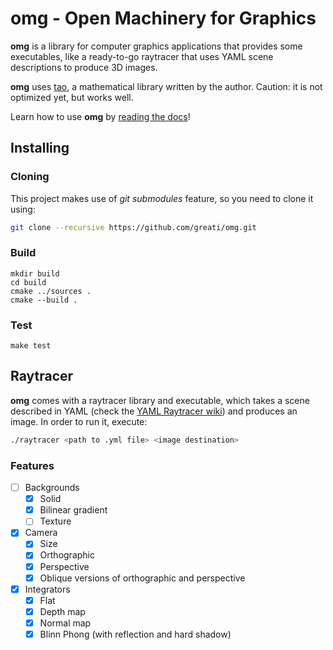 # omg - Open Machinery for Graphics

**omg** is a library for computer graphics applications that provides
some executables, like a ready-to-go raytracer that uses YAML
scene descriptions to produce 3D images.

**omg** uses [tao](http://github.com/greati/tao), a mathematical
library written by the author. Caution: it is not optimized yet,
but works well.

Learn how to use **omg** by [reading the docs](https://greati.github.io/omg/html/index.html)!

## Installing

### Cloning

This project makes use of *git submodules* feature, so you need
to clone it using:

```bash
git clone --recursive https://github.com/greati/omg.git
```

### Build

```
mkdir build
cd build
cmake ../sources .
cmake --build .
```

### Test

```
make test
```

## Raytracer

**omg** comes with a raytracer library and executable, which takes a scene
described in YAML (check the [YAML Raytracer wiki](https://github.com/greati/omg/wiki/YAML-Raytracer)) and produces an image. In order to run it,
execute:

```bash
./raytracer <path to .yml file> <image destination>
```
### Features

- [ ] Backgrounds
    - [x] Solid
    - [x] Bilinear gradient
    - [ ] Texture
- [x] Camera
    - [x] Size
    - [x] Orthographic
    - [x] Perspective
    - [x] Oblique versions of orthographic and perspective
- [x] Integrators
    - [x] Flat
    - [x] Depth map
    - [x] Normal map
    - [x] Blinn Phong (with reflection and hard shadow)

